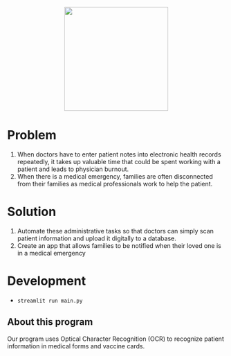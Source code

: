 <p align="center">
  <img style="width:240px;height:240px" src="https://user-images.githubusercontent.com/90565423/202884745-d2e119f6-ce02-465b-90de-c1918261cc29.png" />
</p>

# Problem
1. When doctors have to enter patient notes into electronic health records repeatedly, it takes up valuable time that could be spent working with a patient and leads to physician burnout.
2. When there is a medical emergency, families are often disconnected from their families as medical professionals work to help the patient.

# Solution
1. Automate these administrative tasks so that doctors can simply scan patient information and upload it digitally to a database.
2. Create an app that allows families to be notified when their loved one is in a medical emergency

# Development

- `streamlit run main.py`

## About this program

Our program uses Optical Character Recognition (OCR) to recognize patient information in medical forms and vaccine cards.
